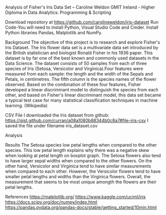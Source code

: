 Analysis of Fisher's Iris Data Set – Caroline Weldon 
GMIT Ireland - Higher Diploma in Data Analytics: Programming & Scripting


Download repository at  https://github.com/carolineweldon/iris-dataset 
Run Code-You will need to install Python, Visual Studio Code and Cmder.
Install Python libraries Pandas, Matplotlib and NumPy.


Background
The objective of this project is to research and explore Fisher's Iris Dataset. The Iris flower data set is a multivariate data set introduced by the British statistician and biologist Ronald Fisher in his 1936 paper. This dataset is by far one of the best known and commonly used datasets in the Data Science. The dataset consists of 50 samples from each of three species of Iris (Setosa, Versicolor and Virginica).Four features were measured from each sample: the length and the width of the Sepals and Petals, in centimetres. The fifth column is the species names of the flower observed. Based on the combination of these four features, Fisher developed a linear discriminant model to distinguish the species from each other, and based on Fisher's linear discriminant model, this data set became a typical test case for many statistical classification techniques in machine learning. (Wikipedia)  

CSV File
I downloaded the Iris dataset from github: https://gist.github.com/curran/a08a1080b88344b0c8a7#file-iris-csv 
I saved the file under filename iris_dataset.csv


Analysis 


Results 
The Setosa species low petal lengths when compared to the other species. This low petal length explains why there was a negative skew when looking at petal length on boxplot graph. The Setosa flowers also tend to have larger sepal widths when compared to the other flowers. On the other hand, Versicolor and Virginica tend to have similar measurements when compared to each other. However, the Versicolor flowers tend to have smaller petal lengths and widths than the Virginica flowers. Overall, the measurement that seems to be most unique amongth the flowers are their petal lengths. 

References 
https://matplotlib.org/
https://www.kaggle.com/uciml/iris
https://docs.scipy.org/doc/numpy/index.html
https://pandas.pydata.org/pandas-docs/stable/getting_started/10min.html

 

